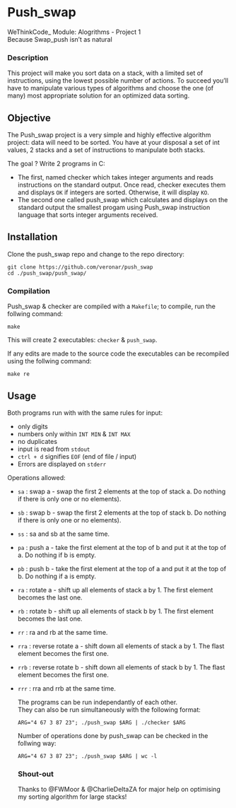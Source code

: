 # **Push_swap**

WeThinkCode_ Module: Alogrithms - Project 1  
Because Swap_push isn’t as natural

### **Description**
This project will make you sort data on a stack, with a limited set of instructions, using the lowest possible number of actions. To succeed you’ll have to manipulate various types of algorithms and choose the one (of many) most appropriate solution for an optimized data sorting.

## **Objective**
The Push_swap project is a very simple and highly effective algorithm project: data will need to be sorted. You have at your disposal a set of int values, 2 stacks and a set of instructions to manipulate both stacks.  
  
The goal ? Write 2 programs in C:  
- The first, named checker which takes integer arguments and reads instructions on
the standard output. Once read, checker executes them and displays `OK` if integers
are sorted. Otherwise, it will display `KO`.
- The second one called push_swap which calculates and displays on the standard
output the smallest progam using Push_swap instruction language that sorts integer
arguments received.

## Installation

Clone the push_swap repo and change to the repo directory:

```
git clone https://github.com/veronar/push_swap
cd ./push_swap/push_swap/
```

### Compilation

Push_swap & checker are compiled with a `Makefile`; to compile, run the follwing command:

```
make
```

This will create 2 executables: `checker` & `push_swap`.  

If any edits are made to the source code the executables can be recompiled using the follwing command:

```
make re
```

## Usage

Both programs run with with the same rules for input:
- only digits
- numbers only within `INT MIN` & `INT MAX`
- no duplicates
- input is read from `stdout`
- `ctrl + d` signifies `EOF` (end of file / input)
- Errors are displayed on `stderr`
  
Operations allowed:
- `sa` : swap a - swap the first 2 elements at the top of stack a. Do nothing if there is only one or no elements).
- `sb` : swap b - swap the first 2 elements at the top of stack b. Do nothing if there is only one or no elements).
- `ss` : sa and sb at the same time.
- `pa` : push a - take the first element at the top of b and put it at the top of a. Do nothing if b is empty.
- `pb` : push b - take the first element at the top of a and put it at the top of b. Do nothing if a is empty.
- `ra` : rotate a - shift up all elements of stack a by 1. The first element becomes
the last one.
- `rb` : rotate b - shift up all elements of stack b by 1. The first element becomes
the last one.
- `rr` : ra and rb at the same time.
- `rra` : reverse rotate a - shift down all elements of stack a by 1. The flast element becomes the first one.
- `rrb` : reverse rotate b - shift down all elements of stack b by 1. The flast element becomes the first one.
- `rrr` : rra and rrb at the same time.
  
  The programs can be run independantly of each other.  
  They can also be run simultaneously with the following format:
  ```
  ARG="4 67 3 87 23"; ./push_swap $ARG | ./checker $ARG
  ```

  Number of operations done by push_swap can be checked in the follwing way:
  ```
  ARG="4 67 3 87 23"; ./push_swap $ARG | wc -l
  ```

  ### Shout-out
  Thanks to @FWMoor & @CharlieDeltaZA for major help on optimising my sorting algorithm for large stacks!